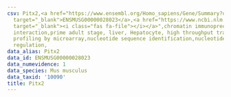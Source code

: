 ```yaml
---
csv: Pitx2,<a href="https://www.ensembl.org/Homo_sapiens/Gene/Summary?db=core;g=ENSMUSG00000028023"
  target="_blank">ENSMUSG00000028023</a>,<a href="https://www.ncbi.nlm.nih.gov/pubmed/23834426"
  target="_blank"><i class="fas fa-file"></i></a>",chromatin immunoprecipitation assay,direct
  interaction,prime adult stage, liver, Hepatocyte, high throughput transcription
  profiling by microarray,nucleotide sequence identification,nucleotide sequence identification,transcriptional
  regulation,
data_alias: Pitx2
data_id: ENSMUSG00000028023
data_numevidence: 1
data_species: Mus musculus
data_taxid: '10090'
title: Pitx2
---
```

